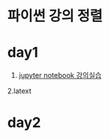 # 파이썬 강의 정렬


# day1



 1. [jupyter notebook 강의실습](1-01JupyterNotebook.ipynb)
 
 2.latext
 
 # day2
